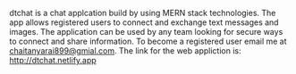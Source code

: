 dtchat is a chat applcation build by using MERN stack technologies.
The app allows registered users to connect and exchange text messages and images. The application can be used by any team looking for secure ways to connect and share information. To become a registered user email me at chaitanyarai899@gmial.com.
The link for the web appliction is: http://dtchat.netlify.app
